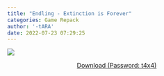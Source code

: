 ```yaml
---
title: "Endling - Extinction is Forever"
categories: Game Repack
author: '-tARA'
date: 2022-07-23 07:29:25
---
```

<img src="https://i2.imageban.ru/out/2022/07/23/b3775da384286f43242768f60e849851.webp"/> <br>
<center>
<p><a href="https://0a0bin.klowdee.host/?40c902238cde983d#7hP4twJM4sPozJyK3kzNCEFw5m4uV5Lfhpt93UTpyDhF">Download (Password: t4x4)</a> <br>
</center>
